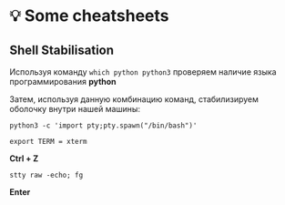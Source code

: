 # 💡 Some cheatsheets

## Shell Stabilisation

Используя команду `which python python3` проверяем наличие языка программирования **python**

Затем, используя данную комбинацию команд, стабилизируем оболочку внутри нашей машины:

`python3 -c 'import pty;pty.spawn("/bin/bash")'`

`export TERM = xterm`&#x20;

**Ctrl + Z**

`stty raw -echo; fg`

**Enter**
